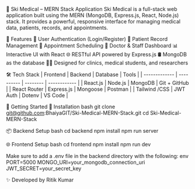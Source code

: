 🧠 Ski Medical – MERN Stack Application
Ski Medical is a full-stack web application built using the MERN (MongoDB, Express.js, React, Node.js) stack. It provides a powerful, responsive interface for managing medical data, patients, records, and appointments.


📌 Features
🔐 User Authentication (Login/Register)
🧾 Patient Record Management
📅 Appointment Scheduling
🏥 Doctor & Staff Dashboard
📊 Interactive UI with React
🌐 RESTful API powered by Express.js
🛢️ MongoDB as the database
🧑‍⚕️ Designed for clinics, medical students, and researchers


🛠️ Tech Stack
| Frontend      | Backend    | Database | Tools        |
| ------------- | ---------- | -------- | ------------ |
| React.js      | Node.js    | MongoDB  | Git + GitHub |
| React Router  | Express.js | Mongoose | Postman      |
| Tailwind /CSS | JWT Auth   | Dotenv   | VS Code      |


🚀 Getting Started
🔧 Installation
bash
git clone git@github.com:BhaiyaGIT/Ski-Medical-MERN-Stack.git
cd Ski-Medical-MERN-Stack


📦 Backend Setup
bash
cd backend
npm install
npm run server


🌐 Frontend Setup
bash
cd frontend
npm install
npm run dev


Make sure to add a .env file in the backend directory with the following:
env
PORT=5000
MONGO_URI=your_mongodb_connection_uri
JWT_SECRET=your_secret_key


✨ Developed by
Ritik Kumar

